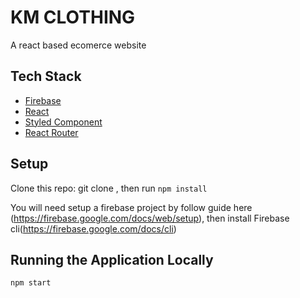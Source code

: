 <!-- prettier-ignore-start -->

# KM CLOTHING

A react based ecomerce website

## Tech Stack

- [Firebase](https://firebase.google.com/)
- [React](https://reactjs.org/)
- [Styled Component](https://styled-components.com/)
- [React Router](https://reactrouter.com/web)

## Setup

Clone this repo: git clone , then run `npm install`

You will need setup a firebase project by follow guide here (https://firebase.google.com/docs/web/setup), then install Firebase cli(https://firebase.google.com/docs/cli)

## Running the Application Locally

```
npm start

```
